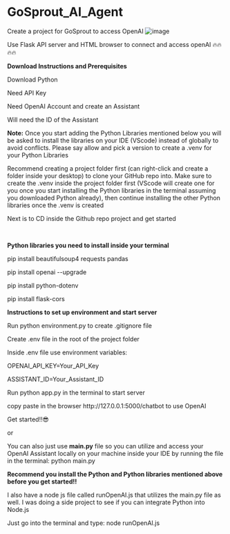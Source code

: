 # GoSprout_AI_Agent
Create a project for GoSprout to access OpenAI
![image](https://github.com/user-attachments/assets/2a3b539d-e5b0-4f07-aabd-7f18e4200e14)

Use Flask API server and HTML browser to connect and access openAI 🔥🔥🔥🔥
<p></p>
<p><strong>Download Instructions and Prerequisites</strong></p>
<p></p>
<p>Download Python</p>
<p></p>
<p>Need API Key</p>
<p></p>
<p>Need OpenAI Account and create an Assistant</p>
<p></p>
<p>Will need the ID of the Assistant</p>
<p></p>

<p><strong>Note:</strong> Once you start adding the Python Libraries mentioned below you will be asked to install the libraries on your IDE (VScode) instead of globally to avoid conflicts. Please say allow and pick a version to create a .venv for your Python Libraries</p>
<p></p>
<p>Recommend creating a project folder first (can right-click and create a folder inside your desktop) to clone your GitHub repo into. Make sure to create the .venv inside the project folder first (VScode will create one for you once you start installing the Python libraries in the terminal assuming you downloaded Python already), then continue installing the other Python libraries once the .venv is created</p>
<p>Next is to CD inside the Github repo project and get started</p>
<p></p>
<p></p>
</br>
<p><strong>Python libraries you need to install inside your terminal</strong></p>
<p></p>
<p>pip install beautifulsoup4 requests pandas</p>
<p></p>
<p>pip install openai --upgrade</p>
<p></p>
<p>pip install python-dotenv</p>
<p></p>
<p>pip install flask-cors</p>
<p></p>
<p><strong>Instructions to set up environment and start server</strong></p>
<p></p>
<p>Run python environment.py to create .gitignore file</p>
<p></p>
<p>Create .env file in the root of the project folder</p>
<p></p>
<p>Inside .env file use environment variables:
<p>OPENAI_API_KEY=Your_API_Key</p>
<p>ASSISTANT_ID=Your_Assistant_ID</p></p>
<p>Run python app.py in the terminal to start server</p>
<p></p>
<p>copy paste in the browser http://127.0.0.1:5000/chatbot to use OpenAI</p>
<p></p>
<p>Get started!!😎 </p>

or

<p></p>
You can also just use <strong>main.py</strong> file so you can utilize and access your OpenAI Assistant locally on your machine inside your IDE by running the file in the terminal: python main.py
<p></p>
<p><strong>Recommend you install the Python and Python libraries mentioned above before you get started‼️</strong></p>
<p></p>
<p>I also have a node js file called <strong></strong>runOpenAI.js</strong> that utilizes the main.py file as well. I was doing a side project to see if you can integrate Python into Node.js</p>
<p>Just go into the terminal and type: node runOpenAI.js</p>


